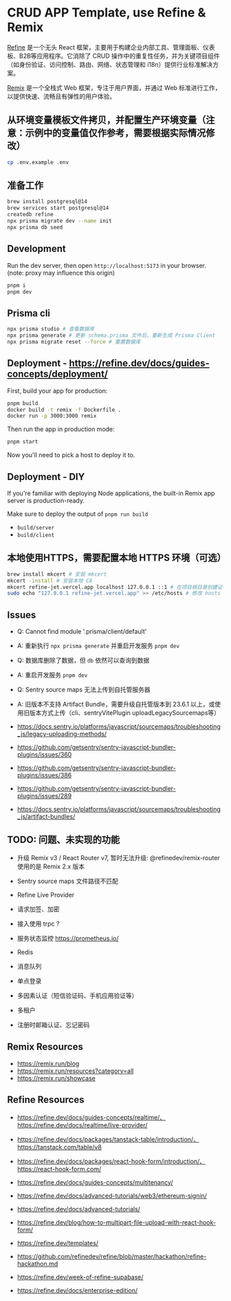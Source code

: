 # CRUD APP Template, use Refine & Remix

[Refine](https://refine.dev) 是一个无头 React 框架，主要用于构建企业内部工具、管理面板、仪表板、B2B等应用程序。它消除了 CRUD 操作中的重复性任务，并为关键项目组件（如身份验证、访问控制、路由、网络、状态管理和 i18n）提供行业标准解决方案。

[Remix](https://remix.run) 是一个全栈式 Web 框架，专注于用户界面，并通过 Web 标准进行工作，以提供快速、流畅且有弹性的用户体验。

## 从环境变量模板文件拷贝，并配置生产环境变量（注意：示例中的变量值仅作参考，需要根据实际情况修改）

```sh
cp .env.example .env
```

## 准备工作

```sh
brew install postgresql@14
brew services start postgresql@14
createdb refine
npx prisma migrate dev --name init
npx prisma db seed
```

## Development

Run the dev server, then open `http://localhost:5173` in your browser. (note: proxy may influence this origin)

```sh
pnpm i
pnpm dev
```

## Prisma cli

```sh
npx prisma studio # 查看数据库
npx prisma generate # 更新 schema.prisma 文件后，重新生成 Prisma Client
npx prisma migrate reset --force # 重置数据库
```

## Deployment - https://refine.dev/docs/guides-concepts/deployment/

First, build your app for production:

```sh
pnpm build
docker build -t remix -f Dockerfile .
docker run -p 3000:3000 remix
```

Then run the app in production mode:

```sh
pnpm start
```

Now you'll need to pick a host to deploy it to.

## Deployment - DIY

If you're familiar with deploying Node applications, the built-in Remix app server is production-ready.

Make sure to deploy the output of `pnpm run build`

- `build/server`
- `build/client`

## 本地使用HTTPS，需要配置本地 HTTPS 环境（可选）

```sh
brew install mkcert # 安装 mkcert
mkcert -install # 安装本地 CA
mkcert refine-jet.vercel.app localhost 127.0.0.1 ::1 # 在项目根目录创建证书
sudo echo "127.0.0.1 refine-jet.vercel.app" >> /etc/hosts # 修改 hosts 文件，添加本地域名映射
```

## Issues

- Q: Cannot find module '.prisma/client/default'
- A: 重新执行 `npx prisma generate` 并重启开发服务 `pnpm dev`

- Q: 数据库删除了数据，但 `db` 依然可以查询到数据
- A: 重启开发服务 `pnpm dev`

- Q: Sentry source maps 无法上传到自托管服务器
- A: 旧版本不支持 Artifact Bundle，需要升级自托管版本到 23.6.1 以上，或使用旧版本方式上传（cli、sentryVitePlugin uploadLegacySourcemaps等）

- https://docs.sentry.io/platforms/javascript/sourcemaps/troubleshooting_js/legacy-uploading-methods/
- https://github.com/getsentry/sentry-javascript-bundler-plugins/issues/360
- https://github.com/getsentry/sentry-javascript-bundler-plugins/issues/386
- https://github.com/getsentry/sentry-javascript-bundler-plugins/issues/289
- https://docs.sentry.io/platforms/javascript/sourcemaps/troubleshooting_js/artifact-bundles/

## TODO: 问题、未实现的功能

- 升级 Remix v3 / React Router v7, 暂时无法升级: @refinedev/remix-router 使用的是 Remix 2.x 版本
- Sentry source maps 文件路径不匹配
- Refine Live Provider
- 请求加签、加密
- 接入使用 trpc ?
- 服务状态监控 https://prometheus.io/
- Redis
- 消息队列
- 单点登录
- 多因素认证（短信验证码、手机应用验证等）
- 多租户

- 注册时邮箱认证、忘记密码

## Remix Resources

- https://remix.run/blog
- https://remix.run/resources?category=all
- https://remix.run/showcase

## Refine Resources

- https://refine.dev/docs/guides-concepts/realtime/、https://refine.dev/docs/realtime/live-provider/

- https://refine.dev/docs/packages/tanstack-table/introduction/、https://tanstack.com/table/v8
- https://refine.dev/docs/packages/react-hook-form/introduction/、https://react-hook-form.com/

- https://refine.dev/docs/guides-concepts/multitenancy/
- https://refine.dev/docs/advanced-tutorials/web3/ethereum-signin/
- https://refine.dev/docs/advanced-tutorials/
- https://refine.dev/blog/how-to-multipart-file-upload-with-react-hook-form/
- https://refine.dev/templates/
- https://github.com/refinedev/refine/blob/master/hackathon/refine-hackathon.md
- https://refine.dev/week-of-refine-supabase/
- https://refine.dev/docs/enterprise-edition/
